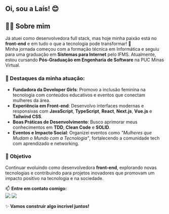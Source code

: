 ## Oi, sou a Laís! 😊

## 👩‍💻 Sobre mim  

Já atuei como desenvolvedora full stack, mas hoje minha paixão está no **front-end** e em tudo o que a tecnologia pode transformar! 🚀  
Minha jornada começou com a formação técnica em Informática e seguiu para uma graduação em **Sistemas para Internet** pelo IFMS. Atualmente, estou cursando **Pós-Graduação em Engenharia de Software** na PUC Minas Virtual.  

### 🌟 Destaques da minha atuação:  
- **Fundadora da Developer Girls**: Promovo a inclusão feminina na tecnologia com conteúdos educativos e eventos que conectam mulheres da área.  
- **Experiência em Front-end**: Desenvolvo interfaces modernas e responsivas com **JavaScript**, **TypeScript**, **React**, **Next.js**, **Vue.js** e **Tailwind CSS**.  
- **Boas Práticas de Desenvolvimento**: Busco aprimorar meus conhecimentos em **TDD**, **Clean Code** e **SOLID**.  
- **Eventos e Impacto Social**: Organizei eventos como *"Mulheres que Mudam o Mundo com a Tecnologia"*, fortalecendo a comunidade tech com aprendizado e networking.  

### 🎯 Objetivo  
Continuar evoluindo como desenvolvedora **front-end**, explorando novas tecnologias e contribuindo para projetos inovadores que promovam um impacto positivo na tecnologia e na sociedade.  

📫 **Entre em contato comigo:**  
[<img src="https://img.shields.io/badge/-LinkedIn-%230077B5.svg?style=for-the-badge&logo=linkedin&logoColor=white" />](https://www.linkedin.com/in/laismatie/) [<img src="https://img.shields.io/badge/-Instagram-%23E4405F.svg?style=for-the-badge&logo=instagram&logoColor=white" />](https://www.instagram.com/developergirls_/)

✨ **Vamos construir algo incrível juntos!**  
